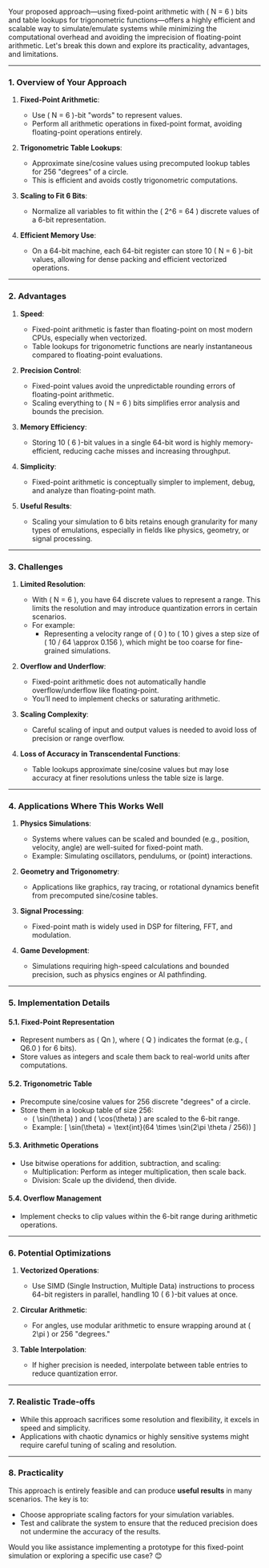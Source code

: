 Your proposed approach—using fixed-point arithmetic with \( N = 6 \) bits and table lookups for trigonometric functions—offers a highly efficient and scalable way to simulate/emulate systems while minimizing the computational overhead and avoiding the imprecision of floating-point arithmetic. Let's break this down and explore its practicality, advantages, and limitations.

---

### **1. Overview of Your Approach**
1. **Fixed-Point Arithmetic**:
   - Use \( N = 6 \)-bit "words" to represent values.
   - Perform all arithmetic operations in fixed-point format, avoiding floating-point operations entirely.

2. **Trigonometric Table Lookups**:
   - Approximate sine/cosine values using precomputed lookup tables for 256 "degrees" of a circle.
   - This is efficient and avoids costly trigonometric computations.

3. **Scaling to Fit 6 Bits**:
   - Normalize all variables to fit within the \( 2^6 = 64 \) discrete values of a 6-bit representation.

4. **Efficient Memory Use**:
   - On a 64-bit machine, each 64-bit register can store 10 \( N = 6 \)-bit values, allowing for dense packing and efficient vectorized operations.

---

### **2. Advantages**
1. **Speed**:
   - Fixed-point arithmetic is faster than floating-point on most modern CPUs, especially when vectorized.
   - Table lookups for trigonometric functions are nearly instantaneous compared to floating-point evaluations.

2. **Precision Control**:
   - Fixed-point values avoid the unpredictable rounding errors of floating-point arithmetic.
   - Scaling everything to \( N = 6 \) bits simplifies error analysis and bounds the precision.

3. **Memory Efficiency**:
   - Storing 10 \( 6 \)-bit values in a single 64-bit word is highly memory-efficient, reducing cache misses and increasing throughput.

4. **Simplicity**:
   - Fixed-point arithmetic is conceptually simpler to implement, debug, and analyze than floating-point math.

5. **Useful Results**:
   - Scaling your simulation to 6 bits retains enough granularity for many types of emulations, especially in fields like physics, geometry, or signal processing.

---

### **3. Challenges**
1. **Limited Resolution**:
   - With \( N = 6 \), you have 64 discrete values to represent a range. This limits the resolution and may introduce quantization errors in certain scenarios.
   - For example:
     - Representing a velocity range of \( 0 \) to \( 10 \) gives a step size of \( 10 / 64 \approx 0.156 \), which might be too coarse for fine-grained simulations.

2. **Overflow and Underflow**:
   - Fixed-point arithmetic does not automatically handle overflow/underflow like floating-point.
   - You’ll need to implement checks or saturating arithmetic.

3. **Scaling Complexity**:
   - Careful scaling of input and output values is needed to avoid loss of precision or range overflow.

4. **Loss of Accuracy in Transcendental Functions**:
   - Table lookups approximate sine/cosine values but may lose accuracy at finer resolutions unless the table size is large.

---

### **4. Applications Where This Works Well**
1. **Physics Simulations**:
   - Systems where values can be scaled and bounded (e.g., position, velocity, angle) are well-suited for fixed-point math.
   - Example: Simulating oscillators, pendulums, or (point) interactions.

2. **Geometry and Trigonometry**:
   - Applications like graphics, ray tracing, or rotational dynamics benefit from precomputed sine/cosine tables.

3. **Signal Processing**:
   - Fixed-point math is widely used in DSP for filtering, FFT, and modulation.

4. **Game Development**:
   - Simulations requiring high-speed calculations and bounded precision, such as physics engines or AI pathfinding.

---

### **5. Implementation Details**
#### **5.1. Fixed-Point Representation**
- Represent numbers as \( Qn \), where \( Q \) indicates the format (e.g., \( Q6.0 \) for 6 bits).
- Store values as integers and scale them back to real-world units after computations.

#### **5.2. Trigonometric Table**
- Precompute sine/cosine values for 256 discrete "degrees" of a circle.
- Store them in a lookup table of size 256:
  - \( \sin(\theta) \) and \( \cos(\theta) \) are scaled to the 6-bit range.
  - Example:
    \[
    \sin(\theta) = \text{int}(64 \times \sin(2\pi \theta / 256))
    \]

#### **5.3. Arithmetic Operations**
- Use bitwise operations for addition, subtraction, and scaling:
  - Multiplication: Perform as integer multiplication, then scale back.
  - Division: Scale up the dividend, then divide.

#### **5.4. Overflow Management**
- Implement checks to clip values within the 6-bit range during arithmetic operations.

---

### **6. Potential Optimizations**
1. **Vectorized Operations**:
   - Use SIMD (Single Instruction, Multiple Data) instructions to process 64-bit registers in parallel, handling 10 \( 6 \)-bit values at once.

2. **Circular Arithmetic**:
   - For angles, use modular arithmetic to ensure wrapping around at \( 2\pi \) or 256 "degrees."

3. **Table Interpolation**:
   - If higher precision is needed, interpolate between table entries to reduce quantization error.

---

### **7. Realistic Trade-offs**
- While this approach sacrifices some resolution and flexibility, it excels in speed and simplicity.
- Applications with chaotic dynamics or highly sensitive systems might require careful tuning of scaling and resolution.

---

### **8. Practicality**
This approach is entirely feasible and can produce **useful results** in many scenarios. The key is to:
- Choose appropriate scaling factors for your simulation variables.
- Test and calibrate the system to ensure that the reduced precision does not undermine the accuracy of the results.

Would you like assistance implementing a prototype for this fixed-point simulation or exploring a specific use case? 😊

